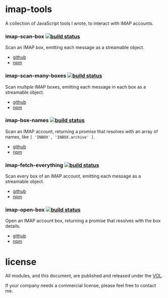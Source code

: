 # imap-tools

A collection of JavaScript tools I wrote, to interact with IMAP accounts.

### imap-scan-box [![build status](https://travis-ci.org/saibotsivad/imap-scan-box.svg?branch=master)](https://travis-ci.org/saibotsivad/imap-scan-box)

Scan an IMAP box, emitting each message as a streamable object.

* [github](https://github.com/saibotsivad/imap-scan-box)
* [npm](https://www.npmjs.com/package/imap-scan-box)

### imap-scan-many-boxes [![build status](https://travis-ci.org/saibotsivad/imap-scan-many-boxes.svg?branch=master)](https://travis-ci.org/saibotsivad/imap-scan-many-boxes)

Scan *multiple* IMAP boxes, emitting each message in each box as a streamable object.

* [github](https://github.com/saibotsivad/imap-scan-many-boxes)
* [npm](https://www.npmjs.com/package/imap-scan-many-boxes)

### imap-box-names [![build status](https://travis-ci.org/saibotsivad/imap-box-names.svg?branch=master)](https://travis-ci.org/saibotsivad/imap-box-names)

Scan an IMAP account, returning a promise that resolves with an array of names, like `[ 'INBOX', 'INBOX.archive' ]`.

* [github](https://github.com/saibotsivad/imap-box-names)
* [npm](https://www.npmjs.com/package/imap-box-names)

### imap-fetch-everything [![build status](https://travis-ci.org/saibotsivad/imap-fetch-everything.svg?branch=master)](https://travis-ci.org/saibotsivad/imap-fetch-everything)

Scan every box of an IMAP account, emitting each message as a streamable object.

* [github](https://github.com/saibotsivad/imap-fetch-everything)
* [npm](https://www.npmjs.com/package/imap-fetch-everything)

### imap-open-box [![build status](https://travis-ci.org/saibotsivad/imap-open-box.svg?branch=master)](https://travis-ci.org/saibotsivad/imap-open-box)

Open an IMAP account box, returning a promise that resolves with the box details.

* [github](https://github.com/saibotsivad/imap-open-box)
* [npm](https://www.npmjs.com/package/imap-open-box)

# license

All modules, and this document, are published and released under the [VOL](http://veryopenlicense.com).

If your company needs a commercial license, please feel free to contact me.
